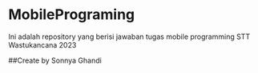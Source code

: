 # MobilePrograming

Ini adalah repository yang berisi jawaban tugas mobile programming STT Wastukancana 2023

##Create by
Sonnya Ghandi
